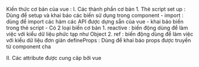 Kiến thức cơ bản của vue : 
I. Các thành phần cơ bản 
    1. Thẻ script set up : Dùng để setup và khai báo các biến sử dụng trong component 
    - import : dùng để import các hàm các API được dựng sẵn của vue
    - khai báo biến trong thẻ script 
    - Có 2 loại biến cơ bản 
        1. reactive : biến động dùng để làm việc với kiểu dữ liệu phức tạp như Object 
        2. ref : biến động dùng để làm việc với kiểu dữ liệu đơn giản 
    defineProps : Dùng để khai báo props được truyền từ component cha

II. Các attribute được cung câp bởi vue     